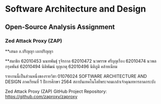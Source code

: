 # Software Architecture and Design
## Open-Source Analysis Assignment


### Zed Attack Proxy (ZAP)


**เสนอ
  อ.ปริญญา เอกปริญญา

**สมาชิก
  62010453	นนทพันธุ์ รุจิรกาล
  62010472	นวพรรษ ศรีบุญเรือง
  62010474 	นวพล กรุดพันธ์
  62010494 	นิติพัฒน์ บุญเกตุ
  62010496 	นิติภูมิ คล้ายเนียม

รายงานนี้เป็นส่วนหนึ่งของรายวิชา 01076024
SOFTWARE ARCHITECTURE AND DESIGN ภาคเรียนที่ 1 ปีการศึกษา 2564
สถาบันเทคโนโลยีพระจอมเกล้าเจ้าคุณทหารลาดกระบัง

Zed Attack Proxy (ZAP)
GitHub Project Repository: https://github.com/zaproxy/zaproxy
